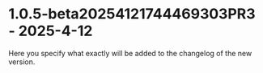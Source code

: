 # 1.0.5-beta20254121744469303PR3 - 2025-4-12

Here you specify what exactly will be added to the changelog of the new version.


